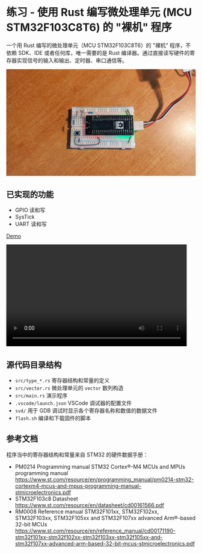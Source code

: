 # 练习 - 使用 Rust 编写微处理单元 (MCU STM32F103C8T6) 的 "裸机" 程序

一个用 Rust 编写的微处理单元（MCU STM32F103C8T6）的 "裸机" 程序，不依赖 SDK、IDE 或者任何库，唯一需要的是 Rust 编译器。通过直接读写硬件的寄存器实现信号的输入和输出、定时器、串口通信等。

![stm32f103 rust bare-metal](images/stm32f103-title.jpg)

## 已实现的功能

- GPIO 读和写
- SysTick
- UART 读和写

[Demo](https://user-images.githubusercontent.com/394223/201260032-29f48a6d-eabd-4531-9e00-344b9ef80781.mp4)

<video width="480" height="270" controls>
  <source src="images/stm32f103.mp4" type="video/mp4">
</video>

## 源代码目录结构

- `src/type_*.rs` 寄存器结构和常量的定义
- `src/vector.rs` 微处理单元的 `vector` 数列构造
- `src/main.rs` 演示程序
- `.vscode/launch.json` VSCode 调试器的配置文件
- `svd/` 用于 GDB 调试时显示各个寄存器名称和数值的数据文件
- `flash.sh` 编译和下载固件的脚本

## 参考文档

程序当中的寄存器结构和常量来自 STM32 的硬件数据手册：

- PM0214 Programming manual
  STM32 Cortex®-M4 MCUs and MPUs programming manual
  https://www.st.com/resource/en/programming_manual/pm0214-stm32-cortexm4-mcus-and-mpus-programming-manual-stmicroelectronics.pdf
- STM32F103c8 Datasheet
  https://www.st.com/resource/en/datasheet/cd00161566.pdf
- RM0008 Reference manual
  STM32F101xx, STM32F102xx, STM32F103xx, STM32F105xx and
  STM32F107xx advanced Arm®-based 32-bit MCUs
  https://www.st.com/resource/en/reference_manual/cd00171190-stm32f101xx-stm32f102xx-stm32f103xx-stm32f105xx-and-stm32f107xx-advanced-arm-based-32-bit-mcus-stmicroelectronics.pdf
